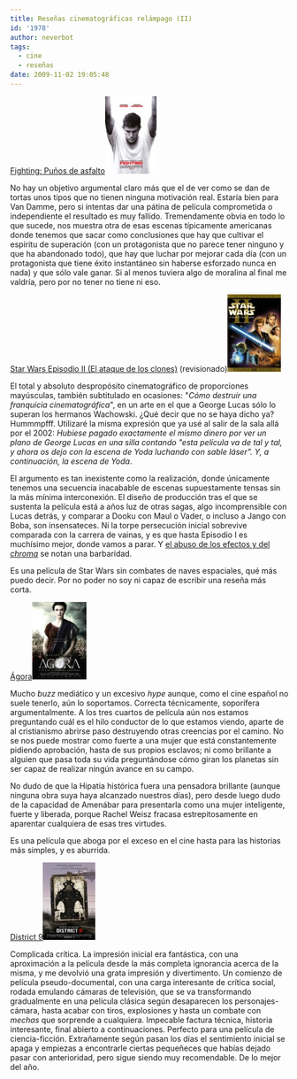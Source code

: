 ```yaml
---
title: Reseñas cinematográficas relámpago (II)
id: '1978'
author: neverbot
tags:
  - cine
  - reseñas
date: 2009-11-02 19:05:48
---
```


[Fighting: Puños de asfalto](http://www.imdb.com/title/tt1082601/)![Fighting](./resenas-cinematograficas-relampago-ii/Fighting.jpg "Fighting")

No hay un objetivo argumental claro más que el de ver como se dan de tortas unos tipos que no tienen ninguna motivación real. Estaría bien para Van Damme, pero si intentas dar una pátina de película comprometida o independiente el resultado es muy fallido. Tremendamente obvia en todo lo que sucede, nos muestra otra de esas escenas típicamente americanas donde tenemos que sacar como conclusiones que hay que cultivar el espíritu de superación (con un protagonista que no parece tener ninguno y que ha abandonado todo), que hay que luchar por mejorar cada día (con un protagonista que tiene éxito instantáneo sin haberse esforzado nunca en nada) y que sólo vale ganar. Si al menos tuviera algo de moralina al final me valdría, pero por no tener no tiene ni eso.

[Star Wars Episodio II (El ataque de los clones)](http://www.imdb.com/title/tt0121765/) (revisionado)![Episodio II](./resenas-cinematograficas-relampago-ii/Episodio-II.jpg "Episodio II")

El total y absoluto despropósito cinematográfico de proporciones mayúsculas, también subtitulado en ocasiones: "_Cómo destruir una franquicia cinematográfica_", en un arte en el que a George Lucas sólo lo superan los hermanos Wachowski. ¿Qué decir que no se haya dicho ya? Hummmpfff. Utilizaré la misma expresión que ya usé al salir de la sala allá por el 2002: _Hubiese pagado exactamente el mismo dinero por ver un plano de George Lucas en una silla contando "esta película va de tal y tal, y ahora os dejo con la escena de Yoda luchando con sable láser". Y, a continuación, la escena de Yoda_.

El argumento es tan inexistente como la realización, donde únicamente tenemos una secuencia inacabable de escenas supuestamente tensas sin la más mínima interconexión. El diseño de producción tras el que se sustenta la película está a años luz de otras sagas, algo incomprensible con Lucas detrás, y comparar a Dooku con Maul o Vader, o incluso a Jango con Boba, son insensateces. Ni la torpe persecución inicial sobrevive comparada con la carrera de vainas, y es que hasta Episodio I es muchísimo mejor, donde vamos a parar. Y [el abuso de los efectos y del _chroma_](https://neverbot.com/cine/el-antes-y-despues-de-george-lucas/) se notan una barbaridad.

Es una película de Star Wars sin combates de naves espaciales, qué más puedo decir. Por no poder no soy ni capaz de escribir una reseña más corta.

[Ágora](http://www.imdb.es/title/tt1186830/)![Agora](./resenas-cinematograficas-relampago-ii/Agora.jpg "Agora")

Mucho _buzz_ mediático y un excesivo _hype_ aunque, como el cine español no suele tenerlo, aún lo soportamos. Correcta técnicamente, soporífera argumentalmente. A los tres cuartos de película aún nos estamos preguntando cuál es el hilo conductor de lo que estamos viendo, aparte de al cristianismo abrirse paso destruyendo otras creencias por el camino. No se nos puede mostrar como fuerte a una mujer que está constantemente pidiendo aprobación, hasta de sus propios esclavos; ni como brillante a alguien que pasa toda su vida preguntándose cómo giran los planetas sin ser capaz de realizar ningún avance en su campo.

No dudo de que la Hipatia histórica fuera una pensadora brillante (aunque ninguna obra suya haya alcanzado nuestros días), pero desde luego dudo de la capacidad de Amenábar para presentarla como una mujer inteligente, fuerte y liberada, porque Rachel Weisz fracasa estrepitosamente en aparentar cualquiera de esas tres virtudes.

Es una película que aboga por el exceso en el cine hasta para las historias más simples, y es aburrida.

[District 9](http://www.imdb.com/title/tt1136608/)![District 9](./resenas-cinematograficas-relampago-ii/District-9.jpg "District 9")

Complicada crítica. La impresión inicial era fantástica, con una aproximación a la película desde la más completa ignorancia acerca de la misma, y me devolvió una grata impresión y divertimento. Un comienzo de película pseudo-documental, con una carga interesante de crítica social, rodada emulando cámaras de televisión, que se va transformando gradualmente en una película clásica según desaparecen los personajes-cámara, hasta acabar con tiros, explosiones y hasta un combate con _mechas_ que sorprende a cualquiera. Impecable factura técnica, historia interesante, final abierto a continuaciones. Perfecto para una película de ciencia-ficción. Extrañamente según pasan los días el sentimiento inicial se apaga y empiezas a encontrarle ciertas pequeñeces que habías dejado pasar con anterioridad, pero sigue siendo muy recomendable. De lo mejor del año.